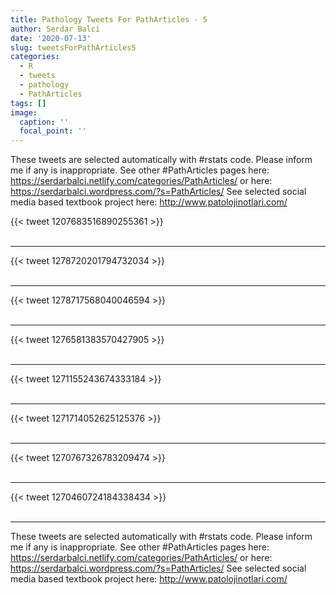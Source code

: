 ```yaml
---
title: Pathology Tweets For PathArticles - 5
author: Serdar Balci
date: '2020-07-13'
slug: tweetsForPathArticles5
categories:
  - R
  - tweets
  - pathology
  - PathArticles
tags: []
image:
  caption: ''
  focal_point: ''
---
```



These tweets are selected automatically with #rstats code. Please inform me if any is inappropriate.
See other #PathArticles pages here: https://serdarbalci.netlify.com/categories/PathArticles/  or here: https://serdarbalci.wordpress.com/?s=PathArticles/ 
See selected social media based textbook project here: http://www.patolojinotlari.com/

{{< tweet 1207683516890255361 >}}
<br>
<br>
<hr>
{{< tweet 1278720201794732034 >}}
<br>
<br>
<hr>
{{< tweet 1278717568040046594 >}}
<br>
<br>
<hr>
{{< tweet 1276581383570427905 >}}
<br>
<br>
<hr>
{{< tweet 1271155243674333184 >}}
<br>
<br>
<hr>
{{< tweet 1271714052625125376 >}}
<br>
<br>
<hr>
{{< tweet 1270767326783209474 >}}
<br>
<br>
<hr>
{{< tweet 1270460724184338434 >}}
<br>
<br>
<hr>


These tweets are selected automatically with #rstats code. Please inform me if any is inappropriate.
See other #PathArticles pages here: https://serdarbalci.netlify.com/categories/PathArticles/  or here: https://serdarbalci.wordpress.com/?s=PathArticles/ 
See selected social media based textbook project here: http://www.patolojinotlari.com/
